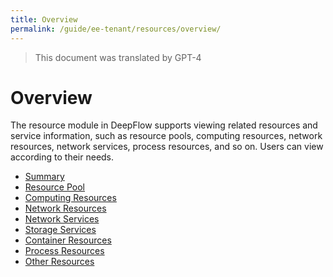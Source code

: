 ```yaml
---
title: Overview
permalink: /guide/ee-tenant/resources/overview/
---
```


> This document was translated by GPT-4

# Overview

The resource module in DeepFlow supports viewing related resources and service information, such as resource pools, computing resources, network resources, network services, process resources, and so on. Users can view according to their needs.

- [Summary](./summary/)
- [Resource Pool](./resource-pool/)
- [Computing Resources](./computing-resources/)
- [Network Resources](./network-resources/)
- [Network Services](./network-services/)
- [Storage Services](./storage-services/)
- [Container Resources](./container-resources/)
- [Process Resources](./process-resources/)
- [Other Resources](./other-resources/)
